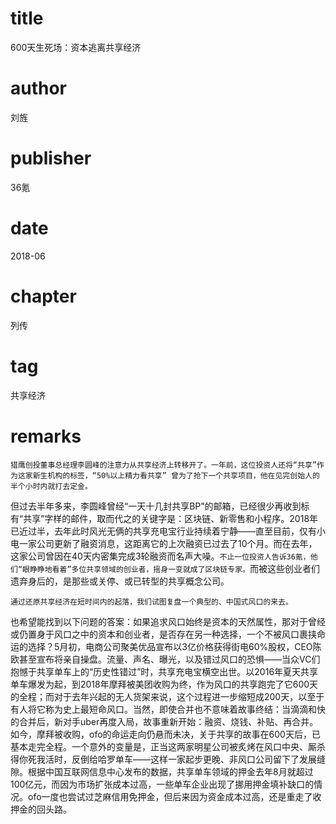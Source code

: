 # title
600天生死场：资本逃离共享经济

# author
刘旌

# publisher
36氪

# date
2018-06

# chapter
列传

# tag
共享经济

# remarks
`猎鹰创投董事总经理李圆峰的注意力从共享经济上转移开了。一年前，这位投资人还将“共享”作为这家新生机构的标签，“50%以上精力看共享” 曾为了抢下一个共享项目，他在见完创始人的半个小时内就打去定金。`

但过去半年多来，李圆峰曾经“一天十几封共享BP”的邮箱，已经很少再收到标有“共享”字样的邮件，取而代之的关键字是：区块链、新零售和小程序。2018年已近过半，去年此时风光无俩的共享充电宝行业持续着宁静——直至目前，仅有小电一家公司更新了融资消息，这距离它的上次融资已过去了10个月。而在去年，这家公司曾因在40天内密集完成3轮融资而名声大噪。`不止一位投资人告诉36氪，他们“眼睁睁地看着”多位共享领域的创业者，摇身一变就成了区块链专家。`而被这些创业者们遗弃身后的，是那些或关停、或已转型的共享概念公司。

`通过还原共享经济在短时间内的起落，我们试图复盘一个典型的、中国式风口的来去。`

也希望能找到以下问题的答案：如果追求风口始终是资本的天然属性，那对于曾经或仍置身于风口之中的资本和创业者，是否存在另一种选择，一个不被风口裹挟命运的选择？5月初，电商公司聚美优品宣布以3亿价格获得街电60%股权，CEO陈欧甚至宣布将亲自操盘。流量、声名、曝光，以及错过风口的恐惧——当众VC们抱憾于共享单车上的“历史性错过”时，共享充电宝横空出世。以2016年夏天共享单车爆发为起，到2018年摩拜被美团收购为终，作为风口的共享跑完了它600天的全程；而对于去年兴起的无人货架来说，这个过程进一步缩短成200天，以至于有人将它称为史上最短命风口。当然，即使合并也不意味着故事终结：当滴滴和快的合并后，新对手uber再度入局，故事重新开始：融资、烧钱、补贴、再合并。如今，摩拜被收购，ofo的命运走向仍悬而未决，关于共享的故事在600天后，已基本走完全程。一个意外的变量是，正当这两家明星公司被炙烤在风口中央、厮杀得你死我活时，反倒给哈罗单车——这样一家起步更晚、非风口公司留下了发展缝隙。根据中国互联网信息中心发布的数据，共享单车领域的押金去年8月就超过100亿元，而因为市场扩张成本过高，一些单车企业出现了挪用押金填补缺口的情况。ofo一度也尝试过芝麻信用免押金，但后来因为资金成本过高，还是重走了收押金的回头路。


